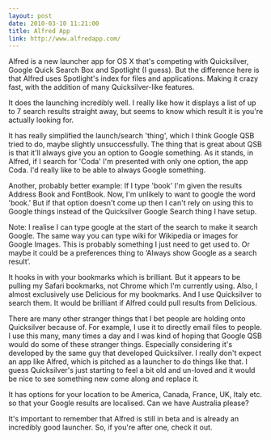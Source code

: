 ```yaml
---
layout: post
date: 2010-03-10 11:21:00
title: Alfred App
link: http://www.alfredapp.com/
---
```


Alfred is a new launcher app for OS X that's competing with Quicksilver, Google Quick Search Box and Spotlight (I guess). But the difference here is that Alfred uses Spotlight's index for files and applications. Making it crazy fast, with the addition of many Quicksilver-like features.

It does the launching incredibly well. I really like how it displays a list of up to 7 search results straight away, but seems to know which result it is you're actually looking for.

It has really simplified the launch/search 'thing', which I think Google QSB tried to do, maybe slightly unsuccessfully. The thing that is great about QSB is that it'll always give you an option to Google something. As it stands, in Alfred, if I search for 'Coda' I'm presented with only one option, the app Coda. I'd really like to be able to always Google something.

Another, probably better example: If I type 'book' I'm given the results Address Book and FontBook. Now, I'm unlikely to want to google the word 'book.' But if that option doesn't come up then I can't rely on using this to Google things instead of the Quicksilver Google Search thing I have setup.

Note: I realise I can type google at the start of the search to make it search Google. The same way you can type wiki for Wikipedia or images for Google Images. This is probably something I just need to get used to. Or maybe it could be a preferences thing to ‘Always show Google as a search result’.

It hooks in with your bookmarks which is brilliant. But it appears to be pulling my Safari bookmarks, not Chrome which I'm currently using. Also, I almost exclusively use Delicious for my bookmarks. And I use Quicksilver to search them. It would be brilliant if Alfred could pull results from Delicious.

There are many other stranger things that I bet people are holding onto Quicksilver because of. For example, I use it to directly email files to people. I use this many, many times a day and I was kind of hoping that Google QSB would do some of these stranger things. Especially considering it's developed by the same guy that developed Quicksilver. I really don't expect an app like Alfred, which is pitched as a launcher to do things like that. I guess Quicksilver's just starting to feel a bit old and un-loved and it would be nice to see something new come along and replace it.

It has options for your location to be America, Canada, France, UK, Italy etc. so that your Google results are localised. Can we have Australia please?

It's important to remember that Alfred is still in beta and is already an incredibly good launcher. So, if you're after one, check it out.
